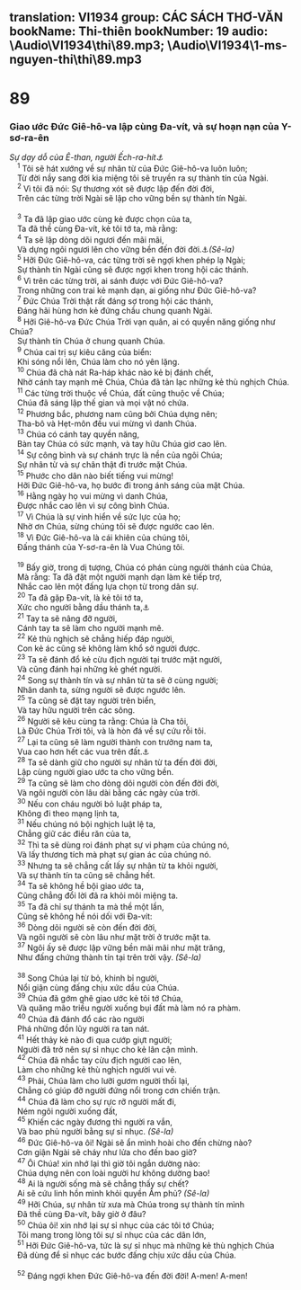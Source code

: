 translation: VI1934
group: CÁC SÁCH THƠ-VĂN
bookName: Thi-thiên 
bookNumber: 19
audio: \Audio\VI1934\thi\89.mp3; \Audio\VI1934\1-ms-nguyen-thi\thi\89.mp3
-------

<div class="title"><h1>89</h1><h3>Giao ước Đức Giê-hô-va lập cùng Đa-vít, và sự hoạn nạn của Y-sơ-ra-ên</h3><i>Sự dạy dỗ của Ê-than, người Ếch-ra-hít<a data-toggle="tooltip" data-placement="bottom" title="1Vua 4:31">⚓</a></i></div>
<span class="verse thi_89_1"> <sup>1</sup> Tôi sẽ hát xướng về sự nhân từ của Đức Giê-hô-va luôn luôn; <br/> Từ đời nầy sang đời kia miệng tôi sẽ truyền ra sự thành tín của Ngài. <br/></span>
<span class="verse thi_89_2"> <sup>2</sup> Vì tôi đã nói: Sự thương xót sẽ được lập đến đời đời, <br/> Trên các từng trời Ngài sẽ lập cho vững bền sự thành tín Ngài. <br/> <br/></span>
<span class="verse thi_89_3"> <sup>3</sup> Ta đã lập giao ước cùng kẻ được chọn của ta, <br/> Ta đã thề cùng Đa-vít, kẻ tôi tớ ta, mà rằng: <br/></span>
<span class="verse thi_89_4"> <sup>4</sup> Ta sẽ lập dòng dõi ngươi đến mãi mãi, <br/> Và dựng ngôi ngươi lên cho vững bền đến đời đời.<a data-toggle="tooltip" data-placement="bottom" title="2Sa 7:12-16; 1Su 17:11-14; Thi 132:11; Cong 2:30">⚓</a><em>(Sê-la)</em><br/></span>
<span class="verse thi_89_5"> <sup>5</sup> Hỡi Đức Giê-hô-va, các từng trời sẽ ngợi khen phép lạ Ngài; <br/> Sự thành tín Ngài cũng sẽ được ngợi khen trong hội các thánh. <br/></span>
<span class="verse thi_89_6"> <sup>6</sup> Vì trên các từng trời, ai sánh được với Đức Giê-hô-va? <br/> Trong những con trai kẻ mạnh dạn, ai giống như Đức Giê-hô-va? <br/></span>
<span class="verse thi_89_7"> <sup>7</sup> Đức Chúa Trời thật rất đáng sợ trong hội các thánh, <br/> Đáng hãi hùng hơn kẻ đứng chầu chung quanh Ngài. <br/></span>
<span class="verse thi_89_8"> <sup>8</sup> Hỡi Giê-hô-va Đức Chúa Trời vạn quân, ai có quyền năng giống như Chúa? <br/> Sự thành tín Chúa ở chung quanh Chúa. <br/></span>
<span class="verse thi_89_9"> <sup>9</sup> Chúa cai trị sự kiêu căng của biển: <br/> Khi sóng nổi lên, Chúa làm cho nó yên lặng. <br/></span>
<span class="verse thi_89_10"> <sup>10</sup> Chúa đã chà nát Ra-háp khác nào kẻ bị đánh chết, <br/> Nhờ cánh tay mạnh mẽ Chúa, Chúa đã tản lạc những kẻ thù nghịch Chúa. <br/></span>
<span class="verse thi_89_11"> <sup>11</sup> Các từng trời thuộc về Chúa, đất cũng thuộc về Chúa; <br/> Chúa đã sáng lập thế gian và mọi vật nó chứa. <br/></span>
<span class="verse thi_89_12"> <sup>12</sup> Phương bắc, phương nam cũng bởi Chúa dựng nên; <br/> Tha-bô và Hẹt-môn đều vui mừng vì danh Chúa. <br/></span>
<span class="verse thi_89_13"> <sup>13</sup> Chúa có cánh tay quyền năng, <br/> Bàn tay Chúa có sức mạnh, và tay hữu Chúa giơ cao lên. <br/></span>
<span class="verse thi_89_14"> <sup>14</sup> Sự công bình và sự chánh trực là nền của ngôi Chúa; <br/> Sự nhân từ và sự chân thật đi trước mặt Chúa. <br/></span>
<span class="verse thi_89_15"> <sup>15</sup> Phước cho dân nào biết tiếng vui mừng! <br/> Hỡi Đức Giê-hô-va, họ bước đi trong ánh sáng của mặt Chúa. <br/></span>
<span class="verse thi_89_16"> <sup>16</sup> Hằng ngày họ vui mừng vì danh Chúa, <br/> Được nhắc cao lên vì sự công bình Chúa. <br/></span>
<span class="verse thi_89_17"> <sup>17</sup> Vì Chúa là sự vinh hiển về sức lực của họ; <br/> Nhờ ơn Chúa, sừng chúng tôi sẽ được ngước cao lên. <br/></span>
<span class="verse thi_89_18"> <sup>18</sup> Vì Đức Giê-hô-va là cái khiên của chúng tôi, <br/> Đấng thánh của Y-sơ-ra-ên là Vua Chúng tôi. <br/> <br/></span>
<span class="verse thi_89_19"> <sup>19</sup> Bấy giờ, trong dị tượng, Chúa có phán cùng người thánh của Chúa, <br/> Mà rằng: Ta đã đặt một người mạnh dạn làm kẻ tiếp trợ, <br/> Nhắc cao lên một đấng lựa chọn từ trong dân sự. <br/></span>
<span class="verse thi_89_20"> <sup>20</sup> Ta đã gặp Đa-vít, là kẻ tôi tớ ta, <br/> Xức cho người bằng dầu thánh ta,<a data-toggle="tooltip" data-placement="bottom" title="1Sa 13:14; 16:1,12; Cong 13:22">⚓</a><br/></span>
<span class="verse thi_89_21"> <sup>21</sup> Tay ta sẽ nâng đỡ người, <br/> Cánh tay ta sẽ làm cho người mạnh mẽ. <br/></span>
<span class="verse thi_89_22"> <sup>22</sup> Kẻ thù nghịch sẽ chẳng hiếp đáp người, <br/> Con kẻ ác cũng sẽ không làm khổ sở người được. <br/></span>
<span class="verse thi_89_23"> <sup>23</sup> Ta sẽ đánh đổ kẻ cừu địch người tại trước mặt người, <br/> Và cũng đánh hại những kẻ ghét người. <br/></span>
<span class="verse thi_89_24"> <sup>24</sup> Song sự thành tín và sự nhân từ ta sẽ ở cùng người; <br/> Nhân danh ta, sừng người sẽ được ngước lên. <br/></span>
<span class="verse thi_89_25"> <sup>25</sup> Ta cũng sẽ đặt tay người trên biển, <br/> Và tay hữu người trên các sông. <br/></span>
<span class="verse thi_89_26"> <sup>26</sup> Người sẽ kêu cùng ta rằng: Chúa là Cha tôi, <br/> Là Đức Chúa Trời tôi, và là hòn đá về sự cứu rỗi tôi. <br/></span>
<span class="verse thi_89_27"> <sup>27</sup> Lại ta cũng sẽ làm người thành con trưởng nam ta, <br/> Vua cao hơn hết các vua trên đất.<a data-toggle="tooltip" data-placement="bottom" title="Kh 1:5">⚓</a><br/></span>
<span class="verse thi_89_28"> <sup>28</sup> Ta sẽ dành giữ cho người sự nhân từ ta đến đời đời, <br/> Lập cùng người giao ước ta cho vững bền. <br/></span>
<span class="verse thi_89_29"> <sup>29</sup> Ta cũng sẽ làm cho dòng dõi người còn đến đời đời, <br/> Và ngôi người còn lâu dài bằng các ngày của trời. <br/></span>
<span class="verse thi_89_30"> <sup>30</sup> Nếu con cháu người bỏ luật pháp ta, <br/> Không đi theo mạng lịnh ta, <br/></span>
<span class="verse thi_89_31"> <sup>31</sup> Nếu chúng nó bội nghịch luật lệ ta, <br/> Chẳng giữ các điều răn của ta, <br/></span>
<span class="verse thi_89_32"> <sup>32</sup> Thì ta sẽ dùng roi đánh phạt sự vi phạm của chúng nó, <br/> Và lấy thương tích mà phạt sự gian ác của chúng nó. <br/></span>
<span class="verse thi_89_33"> <sup>33</sup> Nhưng ta sẽ chẳng cất lấy sự nhân từ ta khỏi người, <br/> Và sự thành tín ta cũng sẽ chẳng hết. <br/></span>
<span class="verse thi_89_34"> <sup>34</sup> Ta sẽ không hề bội giao ước ta, <br/> Cũng chẳng đổi lời đã ra khỏi môi miệng ta. <br/></span>
<span class="verse thi_89_35"> <sup>35</sup> Ta đã chỉ sự thánh ta mà thề một lần, <br/> Cũng sẽ không hề nói dối với Đa-vít: <br/></span>
<span class="verse thi_89_36"> <sup>36</sup> Dòng dõi người sẽ còn đến đời đời, <br/> Và ngôi người sẽ còn lâu như mặt trời ở trước mặt ta. <br/></span>
<span class="verse thi_89_37"> <sup>37</sup> Ngôi ấy sẽ được lập vững bền mãi mãi như mặt trăng, <br/> Như đấng chứng thành tín tại trên trời vậy. <em>(Sê-la)</em><br/> <br/></span>
<span class="verse thi_89_38"> <sup>38</sup> Song Chúa lại từ bỏ, khinh bỉ người, <br/> Nổi giận cùng đấng chịu xức dầu của Chúa. <br/></span>
<span class="verse thi_89_39"> <sup>39</sup> Chúa đã gớm ghê giao ước kẻ tôi tớ Chúa, <br/> Và quăng mão triều người xuống bụi đất mà làm nó ra phàm. <br/></span>
<span class="verse thi_89_40"> <sup>40</sup> Chúa đã đánh đổ các rào người <br/> Phá những đồn lũy người ra tan nát. <br/></span>
<span class="verse thi_89_41"> <sup>41</sup> Hết thảy kẻ nào đi qua cướp giựt người; <br/> Người đã trở nên sự sỉ nhục cho kẻ lân cận mình. <br/></span>
<span class="verse thi_89_42"> <sup>42</sup> Chúa đã nhắc tay cừu địch người cao lên, <br/> Làm cho những kẻ thù nghịch người vui vẻ. <br/></span>
<span class="verse thi_89_43"> <sup>43</sup> Phải, Chúa làm cho lưỡi gươm người thối lại, <br/> Chẳng có giúp đỡ người đứng nổi trong cơn chiến trận. <br/></span>
<span class="verse thi_89_44"> <sup>44</sup> Chúa đã làm cho sự rực rỡ người mất đi, <br/> Ném ngôi người xuống đất, <br/></span>
<span class="verse thi_89_45"> <sup>45</sup> Khiến các ngày đương thì người ra vắn, <br/> Và bao phủ người bằng sự sỉ nhục. <em>(Sê-la)</em><br/></span>
<span class="verse thi_89_46"> <sup>46</sup> Đức Giê-hô-va ôi! Ngài sẽ ẩn mình hoài cho đến chừng nào? <br/> Cơn giận Ngài sẽ cháy như lửa cho đến bao giờ? <br/></span>
<span class="verse thi_89_47"> <sup>47</sup> Ôi Chúa! xin nhớ lại thì giờ tôi ngắn dường nào: <br/> Chúa dựng nên con loài người hư không dường bao! <br/></span>
<span class="verse thi_89_48"> <sup>48</sup> Ai là người sống mà sẽ chẳng thấy sự chết? <br/> Ai sẽ cứu linh hồn mình khỏi quyền Âm phủ? <em>(Sê-la)</em><br/></span>
<span class="verse thi_89_49"> <sup>49</sup> Hỡi Chúa, sự nhân từ xưa mà Chúa trong sự thành tín mình <br/> Đã thề cùng Đa-vít, bây giờ ở đâu? <br/></span>
<span class="verse thi_89_50"> <sup>50</sup> Chúa ôi! xin nhớ lại sự sỉ nhục của các tôi tớ Chúa; <br/> Tôi mang trong lòng tôi sự sỉ nhục của các dân lớn, <br/></span>
<span class="verse thi_89_51"> <sup>51</sup> Hỡi Đức Giê-hô-va, tức là sự sỉ nhục mà những kẻ thù nghịch Chúa <br/> Đã dùng để sỉ nhục các bước đấng chịu xức dầu của Chúa. <br/> <br/></span>
<span class="verse thi_89_52"> <sup>52</sup> Đáng ngợi khen Đức Giê-hô-va đến đời đời! A-men! A-men! <br/></span>
